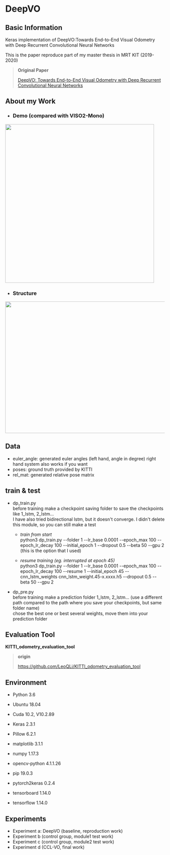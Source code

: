 # DeepVO


Basic Information
------------------------------
Keras implementation of DeepVO:Towards End-to-End Visual Odometry with Deep Recurrent Convolutional Neural Networks

This is the paper reproduce part of my master thesis in MRT KIT (2019-2020)  

> **Original Paper**
> 
> [DeepVO: Towards End-to-End Visual Odometry with Deep Recurrent Convolutional Neural Networks](https://arxiv.org/abs/1709.08429)

About my Work
------------------------------

* ### Demo (compared with VISO2-Mono)
<div align=left><img src="https://raw.githubusercontent.com/Zh-cy/images/master/DeepVO/demo.gif" height="500" width="470" /> </div>

* ### Structure
<div align=left><img src="https://raw.githubusercontent.com/Zh-cy/images/master/DeepVO/cclvo.png" height="415" width="855"/> </div> 

Data
------------------------------
* euler_angle: generated euler angles (left hand, angle in degree) right hand system also works if you want  
* poses: ground truth provided by KITTI  
* rel_mat: generated relative pose matrix  


train & test
------------------------------
* dp_train.py  
  before training make a checkpoint saving folder to save the checkpoints like 1_lstm, 2_lstm...  
  I have also tried bidirectional lstm, but it doesn't converge. I didn't delete this module, so you can still make a test  
  
    * *train from start*  
    python3 dp_train.py --folder 1 --lr_base 0.0001 --epoch_max 100 --epoch_lr_decay 100 --initial_epoch 1 --dropout 0.5 --beta 50 --gpu 2  
    (this is the option that I used)  

    * *resume training (eg. interrupted at epoch 45)*  
    python3 dp_train.py --folder 1 --lr_base 0.0001 --epoch_max 100 --epoch_lr_decay 100 --resume 1 --initial_epoch 45 --cnn_lstm_weights cnn_lstm_weight.45-x.xxxx.h5 --dropout  0.5 --beta 50 --gpu 2  

* dp_pre.py  
    before training make a prediction folder  1_lstm, 2_lstm... (use a different path compared to the path where you save your checkpoints, but same folder name)  
    chose the best one or best several weights, move them into your prediction folder    
  
 Evaluation Tool
------------------------------
**KITTI_odometry_evaluation_tool**

> **origin**  
> 
> https://github.com/LeoQLi/KITTI_odometry_evaluation_tool  


  
Environment  
------------------------------
* Python 3.6  
* Ubuntu 18.04  
* Cuda 10.2, V10.2.89  

* Keras	2.3.1  
* Pillow	6.2.1  
* matplotlib	3.1.1  
* numpy	1.17.3  
* opencv-python	4.1.1.26  
* pip	19.0.3  
* pytorch2keras	0.2.4  
* tensorboard	1.14.0  
* tensorflow	1.14.0  

Experiments  
------------------------------
* Experiment a: DeepVO (baseline, reproduction work)  
* Experiment b (control group, module1 test work)  
* Experiment c (control group, module2 test work)  
* Experiment d (CCL-VO, final work)  
